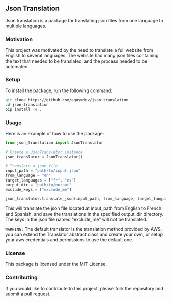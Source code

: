 ## Json Translation

Json translation is a package for translating json files from one language to multiple languages.


### Motivation
This project was motivated by the need to translate a full website from English to several languages. The website had many json files containing the text that needed to be translated, and the process needed to be automated.

### Setup
To install the package, run the following command:

```bash
git clone https://github.com/agusmdev/json-translation
cd json-translation
pip install -e .
```

### Usage
Here is an example of how to use the package:

```python
from json_translation import JsonTranslator

# Create a JsonTranslator instance
json_translator = JsonTranslator()

# Translate a json file
input_path = "path/to/input.json"
from_language = "en"
target_languages = ["fr", "es"]
output_dir = "path/to/output"
exclude_keys = ["exclude_me"]

json_translator.translate_json(input_path, from_language, target_languages, output_dir, exclude_keys)
```

This will translate the json file located at input_path from English to French and Spanish, and save the translations in the specified output_dir directory. The keys in the json file named "exclude_me" will not be translated.

`WARNING:` The default translator is the translation method provided by AWS, you can extend the Translator abstract class and create your own, or setup your aws credentials and permissions to use the default one.

### License

This package is licensed under the MIT License.

### Contributing

If you would like to contribute to this project, please fork the repository and submit a pull request.